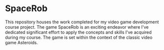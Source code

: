 # SpaceRob
 This repository houses the work completed for my video game development course project. The game SpaceRob is an exciting endeavor where I've dedicated significant effort to apply the concepts and skills I've acquired during my course. The game is set within the context of the classic video game Asteroids.
